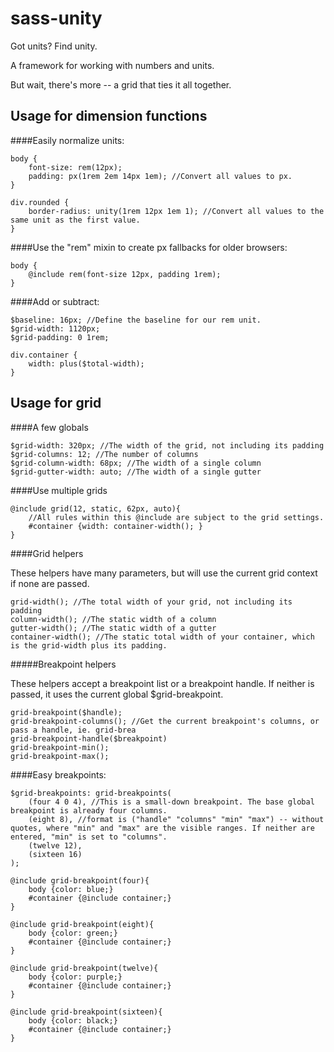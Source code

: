 sass-unity 
============================
Got units? Find unity.

A framework for working with numbers and units.

But wait, there's more -- a grid that ties it all together.


Usage for dimension functions
--------------------------

####Easily normalize units:

	body {
		font-size: rem(12px);
		padding: px(1rem 2em 14px 1em); //Convert all values to px.
	}
	
	div.rounded {
		border-radius: unity(1rem 12px 1em 1); //Convert all values to the same unit as the first value.
	}

####Use the "rem" mixin to create px fallbacks for older browsers:
	
	body {
		@include rem(font-size 12px, padding 1rem);
	}
	
####Add or subtract:
	
	$baseline: 16px; //Define the baseline for our rem unit.
	$grid-width: 1120px;
	$grid-padding: 0 1rem;
	
	div.container {
		width: plus($total-width);
	}
	
	


Usage for grid
--------------------------

####A few globals

	$grid-width: 320px; //The width of the grid, not including its padding
	$grid-columns: 12; //The number of columns
	$grid-column-width: 68px; //The width of a single column
	$grid-gutter-width: auto; //The width of a single gutter

####Use multiple grids

	@include grid(12, static, 62px, auto){
		//All rules within this @include are subject to the grid settings.
		#container {width: container-width(); }
	}

####Grid helpers

These helpers have many parameters, but will use the current grid context if none are passed.

	grid-width(); //The total width of your grid, not including its padding
	column-width(); //The static width of a column
	gutter-width(); //The static width of a gutter
	container-width(); //The static total width of your container, which is the grid-width plus its padding.

#####Breakpoint helpers

These helpers accept a breakpoint list or a breakpoint handle. If neither is passed, it uses the current global $grid-breakpoint.
	
	grid-breakpoint($handle);
	grid-breakpoint-columns(); //Get the current breakpoint's columns, or pass a handle, ie. grid-brea
	grid-breakpoint-handle($breakpoint)
	grid-breakpoint-min();
	grid-breakpoint-max();
	
	
####Easy breakpoints:

	$grid-breakpoints: grid-breakpoints(
		(four 4 0 4), //This is a small-down breakpoint. The base global breakpoint is already four columns.
		(eight 8), //format is ("handle" "columns" "min" "max") -- without quotes, where "min" and "max" are the visible ranges. If neither are entered, "min" is set to "columns".
		(twelve 12),
		(sixteen 16)
	);

	@include grid-breakpoint(four){
		body {color: blue;}
		#container {@include container;}
	}

	@include grid-breakpoint(eight){
		body {color: green;}
		#container {@include container;}
	}

	@include grid-breakpoint(twelve){
		body {color: purple;}
		#container {@include container;}
	}

	@include grid-breakpoint(sixteen){
		body {color: black;}
		#container {@include container;}
	}

